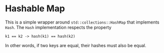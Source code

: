 # Hashable Map

This is a simple wrapper around `std::collections::HashMap` that implements `Hash`.
The `Hash` implementation respects the property 

```
k1 == k2 -> hash(k1) == hash(k2)
```

In other words, if two keys are equal, their hashes must also be equal.